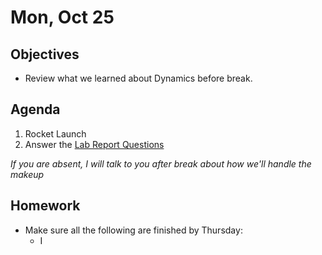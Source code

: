 Mon, Oct 25
=========    
  
Objectives  
------------  
- Review what we learned about Dynamics before break.
  
Agenda    
---------    
  
1. Rocket Launch
2. Answer the [Lab Report Questions](https://avon.schoology.com/course/5138386902/assessments/5375104359)

*If you are absent, I will talk to you after break about how we'll handle the makeup*
  
  
Homework  
-------------    
- Make sure all the following are finished by Thursday:
	- I
<!--stackedit_data:
eyJoaXN0b3J5IjpbLTEyODE2NDMzMDQsLTMxNDM2ODIxMiwtNz
kwMjYxNzA5LDE0NDk0NTIxODIsLTI1MzY3MDU5MCwtOTU1MTEz
MTg2LDQ4NTkwMDM0NSwtMzU0OTYyNjk1LDE0MTU5MTYwMTIsND
A1NDkxNjAyLC0xOTczMTk0MjI3LC0xMzU0ODU1MTkxLDU5ODM2
MzE3NSwtMTk3NjAyNTg3NywtMTk1ODE1NzczMCwzODI0NzkwNj
MsLTE1MTAwOTIwNzQsMjA0Mjk3MDU2NSwtODg0OTkxMzQyLC0z
NDg4NDIzOTNdfQ==
-->